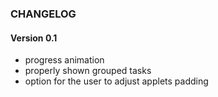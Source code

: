 ### CHANGELOG

#### Version 0.1

* progress animation
* properly shown grouped tasks
* option for the user to adjust applets padding
